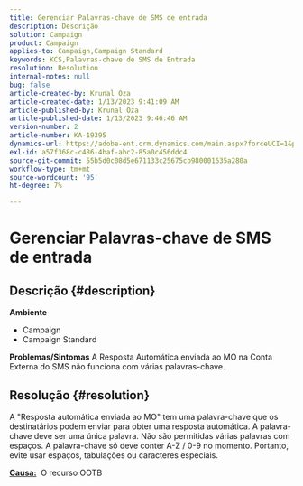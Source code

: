 ```yaml
---
title: Gerenciar Palavras-chave de SMS de entrada
description: Descrição
solution: Campaign
product: Campaign
applies-to: Campaign,Campaign Standard
keywords: KCS,Palavras-chave de SMS de Entrada
resolution: Resolution
internal-notes: null
bug: false
article-created-by: Krunal Oza
article-created-date: 1/13/2023 9:41:09 AM
article-published-by: Krunal Oza
article-published-date: 1/13/2023 9:46:46 AM
version-number: 2
article-number: KA-19395
dynamics-url: https://adobe-ent.crm.dynamics.com/main.aspx?forceUCI=1&pagetype=entityrecord&etn=knowledgearticle&id=aff6aa66-2693-ed11-aad1-6045bd006793
exl-id: a57f368c-c486-4baf-abc2-85a0c456ddc4
source-git-commit: 55b5d0c08d5e671133c25675cb980001635a280a
workflow-type: tm+mt
source-wordcount: '95'
ht-degree: 7%

---
```


# Gerenciar Palavras-chave de SMS de entrada

## Descrição {#description}

<b>Ambiente</b>
- Campaign
- Campaign Standard



<b>Problemas/Sintomas</b>
A Resposta Automática enviada ao MO na Conta Externa do SMS não funciona com várias palavras-chave.


## Resolução {#resolution}


A &quot;Resposta automática enviada ao MO&quot; tem uma palavra-chave que os destinatários podem enviar para obter uma resposta automática. A palavra-chave deve ser uma única palavra. Não são permitidas várias palavras com espaços. A palavra-chave só deve conter A-Z / 0-9 no momento. Portanto, evite usar espaços, tabulações ou caracteres especiais.

<b><u>Causa:</u></b>  O recurso OOTB
